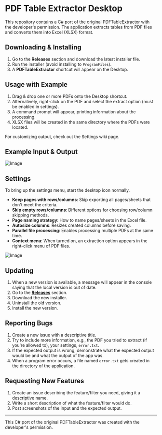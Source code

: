 # PDF Table Extractor Desktop

This repository contains a C# port of the original PDFTableExtractor with the developer's permission. The application extracts tables from PDF files and converts them into Excel (XLSX) format.

## Downloading & Installing

1. Go to the **Releases** section and download the latest installer file.
2. Run the installer (avoid installing to `ProgramFiles`).
3. A **PDFTableExtractor** shortcut will appear on the Desktop.

## Usage with Example

1. Drag & drop one or more PDFs onto the Desktop shortcut.
2. Alternatively, right-click on the PDF and select the extract option (must be enabled in settings).
3. A command prompt will appear, printing information about the processing.
4. XLSX files will be created in the same directory where the PDFs were located.

For customizing output, check out the Settings wiki page.

## Example Input & Output

![Image](https://github.com/user-attachments/assets/454de69c-dee0-4dee-8cf1-f67821d813a4)

## Settings

To bring up the settings menu, start the desktop icon normally.

- **Keep pages with rows/columns**: Skip exporting all pages/sheets that don't meet the criteria.
- **Skip empty rows/columns**: Different options for choosing row/column skipping methods.
- **Page naming strategy**: How to name pages/sheets in the Excel file.
- **Autosize columns**: Resizes created columns before saving.
- **Parallel file processing**: Enables processing multiple PDFs at the same time.
- **Context menu**: When turned on, an extraction option appears in the right-click menu of PDF files.

![Image](https://github.com/user-attachments/assets/96a73a30-7188-4f45-8b08-be4006b9c91c)

## Updating

1. When a new version is available, a message will appear in the console saying that the local version is out of date.
2. Go to the [**Releases**](https://github.com/ogunerkutay/PdfTableExtractorDesktop/releases) section.
3. Download the new installer.
4. Uninstall the old version.
5. Install the new version.

## Reporting Bugs

1. Create a new issue with a descriptive title.
2. Try to include more information, e.g., the PDF you tried to extract (if you're allowed to), your settings, `error.txt`.
3. If the expected output is wrong, demonstrate what the expected output would be and what the output of the app was.
4. When a program error occurs, a file named `error.txt` gets created in the directory of the application.

## Requesting New Features

1. Create an issue describing the feature/filter you need, giving it a descriptive name.
2. Write a short description of what the feature/filter would do.
3. Post screenshots of the input and the expected output.

---

This C# port of the original PDFTableExtractor was created with the developer's permission.
